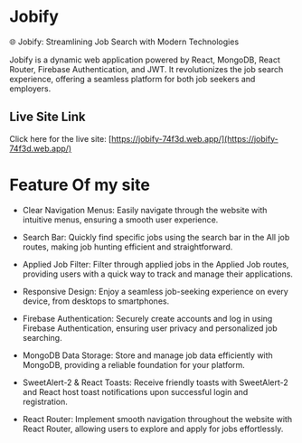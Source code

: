# Jobify
🌐 Jobify: Streamlining Job Search with Modern Technologies

Jobify is a dynamic web application powered by React, MongoDB, React Router, Firebase Authentication, and JWT. It revolutionizes the job search experience, offering a seamless platform for both job seekers and employers.

## Live Site Link

Click here for the live site: [https://jobify-74f3d.web.app/](https://jobify-74f3d.web.app/)


# Feature Of my site

- Clear Navigation Menus: Easily navigate through the website with intuitive menus, ensuring a smooth user experience.

- Search Bar: Quickly find specific jobs using the search bar in the All job routes, making job hunting efficient and straightforward.

- Applied Job Filter: Filter through applied jobs in the Applied Job routes, providing users with a quick way to track and manage their applications.

- Responsive Design: Enjoy a seamless job-seeking experience on every device, from desktops to smartphones.

- Firebase Authentication: Securely create accounts and log in using Firebase Authentication, ensuring user privacy and personalized job searching.

- MongoDB Data Storage: Store and manage job data efficiently with MongoDB, providing a reliable foundation for your platform.

- SweetAlert-2 & React Toasts: Receive friendly toasts with SweetAlert-2 and React host toast notifications upon successful login and registration.

- React Router: Implement smooth navigation throughout the website with React Router, allowing users to explore and apply for jobs effortlessly.
